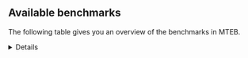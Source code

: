 ## Available benchmarks
The following table gives you an overview of the benchmarks in MTEB.

<details>

<!-- This allows the table to be autogenerated in the future: -->
<!-- BENCHMARKS TABLE START -->

| Name | Leaderboard name | # Tasks | Task Types | Domains | Languages |
|------|------------------|---------|------------|---------|-----------|
| [BEIR](https://arxiv.org/abs/2104.08663) | BEIR | 15 | Retrieval: 15 | [Medical, Social, Encyclopaedic, News, Web, Non-fiction, Government, Blog, Academic, Reviews, Written, Programming, Financial] | eng |
| [BEIR-NL](https://arxiv.org/abs/2412.08329) | BEIR-NL | 15 | Retrieval: 15 | [Medical, Encyclopaedic, Web, Non-fiction, Academic, Written] | nld |
| [BRIGHT](https://brightbenchmark.github.io/) | BRIGHT | 1 | Retrieval: 1 | [Non-fiction, Written] | eng |
| [BRIGHT (long)](https://brightbenchmark.github.io/) | BRIGHT (long) | 1 | Retrieval: 1 | [Non-fiction, Written] | eng |
| [BuiltBench(eng)](https://arxiv.org/abs/2411.12056) | BuiltBench(eng) | 4 | Clustering: 2, Retrieval: 1, Reranking: 1 | [Written, Engineering] | eng |
| [ChemTEB](https://arxiv.org/abs/2412.00532) | Chemical | 27 | BitextMining: 1, Classification: 17, Clustering: 2, PairClassification: 5, Retrieval: 2 | [Chemistry] | eng,fra,msa,zho,nld,deu,ces,spa,kor,tur,por,jpn,hin |
| [CoIR](https://github.com/CoIR-team/coir) | Code Information Retrieval | 10 | Retrieval: 10 | [Written, Programming] | eng,php,ruby,java,javascript,go,sql,c++,python |
| [CodeRAG](https://arxiv.org/abs/2406.14497) | CodeRAG | 4 | Reranking: 4 | [Programming] | python |
| [Encodechka](https://github.com/avidale/encodechka) | Encodechka | 7 | STS: 2, Classification: 4, PairClassification: 1 | [Social, News, Web, Non-fiction, Government, Fiction, Written] | rus |
| [FollowIR](https://arxiv.org/abs/2403.15246) | Instruction Following | 3 | InstructionRetrieval: 3 | [News, Written] | eng |
| [LongEmbed](https://arxiv.org/abs/2404.12096v2) | Long-context Retrieval | 6 | Retrieval: 6 | [Encyclopaedic, Spoken, Non-fiction, Fiction, Blog, Academic, Written] | eng |
| [MIEB(Img)](https://arxiv.org/abs/2504.10471) | Image only | 49 | Any2AnyRetrieval: 15, ImageClassification: 22, ImageClustering: 5, VisualSTS(eng): 5, VisualSTS(multi): 2 | [Medical, Social, Encyclopaedic, News, Scene, Web, Spoken, Non-fiction, Blog, Reviews, Written] | eng,fra,nld,pol,ara,cmn,ita,deu,spa,kor,por,rus,tur |
| [MIEB(Multilingual)](https://arxiv.org/abs/2504.10471) | Image-Text, Multilingual | 130 | ImageClassification: 22, ImageClustering: 5, ZeroShotClassification: 23, VisionCentricQA: 6, Compositionality: 7, VisualSTS(eng): 7, Any2AnyRetrieval: 45, DocumentUnderstanding: 10, Any2AnyMultilingualRetrieval: 3, VisualSTS(multi): 2 | [Medical, Constructed, Social, Encyclopaedic, News, Scene, Web, Spoken, Non-fiction, Blog, Academic, Reviews, Written] | quz,nld,ron,ara,ita,fin,zho,pol,ell,jpn,fil,eng,dan,tha,hun,swe,vie,deu,fra,bul,ukr,nor,swa,cmn,ind,ces,spa,kor,hrv,tur,tel,fas,heb,est,mri,por,rus,ben,hin |
| [MIEB(eng)](https://arxiv.org/abs/2504.10471) | Image-Text, English | 125 | ImageClassification: 22, ImageClustering: 5, ZeroShotClassification: 23, VisionCentricQA: 6, Compositionality: 7, VisualSTS(eng): 7, Any2AnyRetrieval: 45, DocumentUnderstanding: 10 | [Medical, Constructed, Social, Encyclopaedic, News, Scene, Web, Spoken, Non-fiction, Blog, Academic, Reviews, Written] | eng |
| [MIEB(lite)](https://arxiv.org/abs/2504.10471) | Image-Text, Lite | 51 | ImageClassification: 8, ImageClustering: 2, ZeroShotClassification: 7, VisionCentricQA: 5, Compositionality: 6, VisualSTS(eng): 2, VisualSTS(multi): 2, Any2AnyRetrieval: 11, DocumentUnderstanding: 6, Any2AnyMultilingualRetrieval: 2 | [Medical, Social, Encyclopaedic, News, Scene, Web, Spoken, Non-fiction, Blog, Academic, Reviews, Written] | quz,nld,ron,ara,ita,fin,pol,zho,ell,jpn,fil,eng,dan,tha,hun,swe,deu,vie,fra,bul,ukr,cmn,nor,swa,ind,ces,spa,kor,hrv,tur,tel,fas,heb,est,mri,por,rus,ben,hin |
| [MINERSBitextMining](https://arxiv.org/pdf/2406.07424) | MINERSBitextMining | 7 | BitextMining: 7 | [Social, Reviews, Written] | nld,ang,ara,ita,jav,kaz,wuu,swe,tam,awa,vie,dsb,mar,pam,tat,ast,cym,ces,ido,tgl,lit,tel,arq,xho,yor,bbc,pes,fin,aze,jpn,eng,bhp,arz,mon,cmn,mkd,mal,swg,spa,tuk,csb,cha,war,ina,kab,srp,bug,ron,pcm,min,hsb,lat,rej,pol,ell,orv,swh,amh,ibo,dan,tzl,epo,kat,deu,nov,uig,slk,oci,ban,ukr,ile,cor,bel,pms,afr,ind,mad,hrv,urd,tur,max,heb,eus,est,abs,cbk,nds,rus,cat,mak,kur,isl,bos,lvs,gsw,ace,gle,yue,tha,zsm,ber,hau,hun,yid,bre,ceb,lfn,sun,fra,bew,uzb,bul,slv,fry,kor,nno,gla,mhr,sqi,nob,mui,dtp,glg,khm,fao,kzj,bjn,nij,por,ben,hye,hin |
| MTEB(Code, v1) | Code | 12 | Retrieval: 12 | [Written, Programming] | eng,php,ruby,shell,java,swift,javascript,go,typescript,rust,sql,c++,scala,c,python |
| MTEB(Europe, v1) | European | 74 | BitextMining: 7, Classification: 21, Clustering: 8, Retrieval: 15, InstructionRetrieval: 3, MultilabelClassification: 2, PairClassification: 6, Reranking: 3, STS: 9 | [Legal, Medical, Social, Subtitles, Spoken, Non-fiction, News, Government, Religious, Blog, Academic, Written, Encyclopaedic, Fiction, Reviews, Programming, Constructed, Web, Financial] | nld,isl,ron,ita,fin,pol,ell,eng,dan,gle,hun,swe,deu,slk,fra,bul,mlt,lav,slv,ces,spa,hrv,nno,nob,lit,fao,rom,eus,est,por |
| MTEB(Indic, v1) | Indic | 23 | BitextMining: 4, Clustering: 1, Classification: 13, PairClassification: 1, Retrieval: 2, Reranking: 1, STS: 1 | [Legal, Social, Constructed, Encyclopaedic, News, Web, Spoken, Government, Non-fiction, Fiction, Religious, Reviews, Written] | pan,mni,pus,guj,eng,nep,gom,tam,awa,kan,npi,mar,bod,gbm,mai,ory,hne,boy,mal,brx,kas,asm,urd,bgc,raj,bho,tel,sat,doi,snd,mwr,mup,ben,san,hin |
| MTEB(Law, v1) | Legal | 8 | Retrieval: 8 | [Legal, Written] | eng,deu,zho |
| MTEB(Medical, v1) | Medical | 12 | Retrieval: 9, Clustering: 2, Reranking: 1 | [Medical, Web, Non-fiction, Government, Academic, Written] | eng,fra,zho,ara,cmn,kor,vie,spa,pol,rus |
| MTEB(Multilingual, v1) | Multilingual | 132 | BitextMining: 13, Classification: 43, Clustering: 17, Retrieval: 18, InstructionRetrieval: 3, MultilabelClassification: 5, PairClassification: 11, Reranking: 6, STS: 16 | [Legal, Medical, Social, Entertainment, Subtitles, Spoken, Non-fiction, News, Government, Religious, Blog, Academic, Written, Encyclopaedic, Fiction, Reviews, Programming, Constructed, Web, Financial] | svk,wrs,apu,mpp,otq,cmo,ikw,spy,ubr,arn,bam,jav,yad,cpy,kyc,mdy,kpj,wsk,ghs,azj,snp,aoi,gaw,ino,tgk,crx,mhl,ptu,kam,jic,kms,dgc,amu,hat,ars,dji,xon,mey,agm,mar,zav,zaw,nyu,etr,hla,nin,tsn,tat,kwj,ake,uvh,dww,ast,cym,suz,tuf,nhw,blz,gub,uri,yaa,mig,mir,kew,raj,cak,aom,ian,lit,taw,cbc,doi,agr,imo,agt,tte,noa,amk,bmu,tnp,wln,wed,kpr,wbi,gfk,tyv,agg,amr,sus,kdc,myu,tpi,eng,tgp,viv,big,opm,tbz,bhp,ter,ong,cek,stp,orm,avt,azz,arz,mon,gnw,kmo,kin,agd,msa,mle,yre,rgu,mqj,tir,nhr,hop,plu,spa,bzd,msy,omw,kiw,fon,gaz,poh,tdt,lij,iws,wbp,taq,mbc,abx,jac,crh,nso,csb,bmr,srp,tac,kyg,acm,ina,byr,ndg,cap,guo,tso,lat,min,hsb,sgz,cjo,mwe,som,guj,swh,yka,kmb,dan,mkj,rai,dzo,yuj,knv,quh,atb,mit,ots,gum,ngu,kat,aby,zpu,bgt,aii,llg,azg,sll,lbk,ban,ncj,apn,bea,mcr,nii,qvw,qxn,wmw,too,mop,aon,cme,lav,pms,hrv,yss,dik,fij,urd,aly,ata,vmy,apc,lbb,bqp,mcp,reg,eus,tnc,tsw,nds,con,nou,trc,plt,zpc,tzm,cbu,mux,isl,bos,gnn,usp,boj,sps,kac,sco,smk,quf,mca,chq,dop,tuo,fuf,sgb,bps,cpb,gyr,kpg,pio,piu,knf,fuv,tcz,ssw,zao,yid,zas,lfn,myy,wnu,sey,tvk,uzb,apr,bul,mbj,ssg,sab,nor,huu,sxb,acr,bki,aka,ven,glg,poi,clu,zpo,sat,div,pad,ame,mup,nlg,ikk,tod,ksr,sah,chd,gym,rwo,ape,zho,enq,bdd,bnp,cuk,hub,qvh,kaz,ixl,zul,sot,kql,chz,dhg,nhi,shp,cta,tnk,nss,nwi,cut,wnc,adz,prs,bvd,mwf,nop,otm,zsr,krc,amf,nhg,ilo,nca,kmg,bho,wol,guh,mlh,acf,mjc,xsi,aer,nnq,mcb,bak,scn,zpm,bzj,cui,tlf,meu,ssd,aoj,ffm,jae,aze,bjp,jpn,kgp,mcq,mxq,tof,sag,ppo,haw,kkc,inb,kaq,urb,sua,bsp,zia,nak,kek,hch,npi,mos,lus,mau,txq,chv,tah,jni,nsn,yon,aau,mya,qvm,lww,tuk,cab,mav,sny,wiu,bpr,kbh,mks,agn,tim,rmc,lid,myw,srm,acu,cha,apb,ese,mri,war,msm,kab,fur,zap,ron,rug,pcm,kto,mpj,gux,nhu,tuc,kon,rej,ell,orv,anv,maq,mkn,pls,fil,nho,pah,cbr,gom,ebk,isn,csy,kiz,kkl,kea,lao,nov,mgc,alq,kmr,mco,yaq,jiv,bel,beu,ind,mwc,umb,tca,asm,mad,kmk,lgl,mox,tur,vid,ksd,kbm,glv,cop,gof,qxh,snd,dah,gdn,car,cbk,kqc,kvg,nhy,kur,twi,kos,gng,mps,zam,lvs,grn,pag,wer,tum,gle,quc,yue,aak,mbl,msk,bss,bhl,hau,kan,djk,bem,emi,sbk,fuc,gbm,bew,cnl,mag,soy,bjv,naf,yva,hlt,smo,mhr,bjk,nob,klt,lug,khm,tzo,aey,arp,myk,nij,mih,zty,tiy,por,gup,kpw,hin,dwr,tzj,mbs,nld,bmk,wro,zga,luo,nif,pan,ara,kir,knj,srn,zyp,aeb,nas,bzh,nep,tiw,yle,bef,zaj,kne,wuu,gdr,poy,tam,zac,vie,tfr,dgr,mzz,amm,kqf,mcd,bod,mai,pam,meq,ctp,djr,tav,boy,arl,tpz,ydd,ces,cpa,gam,tew,brx,ido,are,ctu,tgl,toc,quy,mxb,bhg,tel,xtd,auc,miz,zca,arq,bsj,pir,yuw,xho,mio,yby,pbt,xla,bbc,mxp,mbt,nya,pes,sri,arb,wiv,fin,ltg,mlp,soq,fai,mpt,kbq,mmx,ntj,rkb,zab,hns,gun,okv,cpu,ura,hvn,met,mal,swg,bqc,ipi,tcs,tku,cth,npl,bco,mvn,kwd,tke,ulk,bgc,zad,mna,txu,lcm,awx,heg,cso,zat,alp,kde,tue,cnt,run,ary,for,mpm,mni,uzn,sue,pao,rro,tbg,hix,sna,caa,obo,ztq,ibo,chf,nqo,cle,kjs,epo,mva,nhe,kdl,mbb,sin,kud,not,bbb,deu,kgf,tnn,zpq,kgk,seh,msb,oci,qub,qve,ukr,sbs,qvc,ncl,mgh,yml,wos,zos,qvz,cjv,hmn,swa,zar,kas,azb,wrk,tpt,apw,cbi,wal,mam,kmu,sja,tif,leu,wap,est,mmo,shi,cat,ssx,mak,wim,zai,bjz,maj,gsw,iou,muy,hmo,bba,xtm,mgw,awk,bkd,tha,qwh,xed,ntu,ayr,tpa,bvr,nko,taj,sun,fra,nde,lua,nbq,cot,nfa,dad,kpf,ngp,slv,amo,hot,fry,kup,nno,sqi,box,hus,boa,huv,mui,gah,dtp,ksj,mkl,cux,ckb,ons,aui,cbt,pab,maz,spp,rop,hye,kze,aso,cof,mic,ttc,ang,urt,ycn,ita,otn,ubu,emp,chk,yrb,snc,gul,acq,swe,awa,cub,buk,mie,cav,dsb,bgs,xbi,aaz,ptp,rmy,toj,zpl,pri,mqb,kje,bus,ton,cpc,crn,far,amn,eko,esk,tet,maa,uvl,aia,wmt,nab,mwr,kyq,yal,hbo,jvn,nys,cgc,kue,dov,roo,yut,yor,urw,kwi,khs,cax,msc,amx,mek,bkx,mxt,hui,cjk,mib,gmv,waj,ajp,knc,qxo,klv,nch,fuh,spm,tbc,tmd,ood,ded,beo,dgz,dif,anh,bsn,ign,khk,nna,ory,zpz,usa,zpv,kyf,jao,cmn,spl,lmo,mkd,lin,kpx,bon,pma,sbe,gvc,pon,caf,gvf,mto,tbf,geb,bao,cuc,xav,dyu,kvn,kqw,rom,pap,vec,mee,mwp,qup,tee,bbr,poe,uli,bug,faa,ltz,srq,pol,upv,kqa,cwe,blw,yap,amh,row,tzl,daa,glk,gai,kyz,awb,top,ewe,bch,cya,med,tgo,cbs,grc,nvm,uig,lim,zlm,slk,ber,als,kwf,agu,hne,zaa,mti,mph,ncu,pib,srd,ile,amp,atg,tna,gwi,afr,cor,ruf,eri,mbh,bjr,prf,abt,mcf,kik,ndj,ote,udu,max,shn,bmh,tos,heb,abs,ziw,fue,snx,lif,rus,cao,swp,san,jid,tbo,gui,nus,pwg,dob,qvn,cni,ken,pus,ace,ktm,atd,apz,cac,pjt,lac,qul,qvs,xnn,kbc,hun,zsm,kmh,bre,ceb,shj,mlg,cbv,nuy,kbp,khz,mil,dwy,mlt,mpx,att,gvs,auy,aai,gvn,bxh,kor,szl,gla,sim,fao,wat,byx,ntp,cco,bkq,lex,wuv,bjn,fas,kzj,snn,ben,hto |
| [MTEB(Scandinavian, v1)](https://kennethenevoldsen.github.io/scandinavian-embedding-benchmark/) | Scandinavian | 28 | BitextMining: 2, Classification: 13, Retrieval: 7, Clustering: 6 | [Legal, Social, Encyclopaedic, News, Web, Spoken, Non-fiction, Government, Fiction, Blog, Reviews, Written] | dan,isl,fao,swe,nno,nob |
| [MTEB(cmn, v1)](https://github.com/FlagOpen/FlagEmbedding/tree/master/research/C_MTEB) | Chinese | 32 | Retrieval: 8, Reranking: 4, PairClassification: 2, Clustering: 4, STS: 7, Classification: 7 | [Medical, Entertainment, Non-fiction, Government, Academic, Written, Financial] | cmn |
| [MTEB(deu, v1)](https://arxiv.org/html/2401.02709v1) | German | 19 | Classification: 6, Clustering: 4, PairClassification: 2, Reranking: 1, Retrieval: 4, STS: 2 | [Legal, Encyclopaedic, News, Web, Spoken, Non-fiction, Reviews, Written] | deu |
| MTEB(eng, v1) | English Legacy | 56 | Classification: 12, Retrieval: 15, Clustering: 11, Reranking: 4, STS: 10, PairClassification: 3, Summarization: 1 | [Medical, Social, Encyclopaedic, News, Web, Spoken, Non-fiction, Government, Blog, Academic, Reviews, Written, Programming, Financial] | eng |
| MTEB(eng, v2) | English | 41 | Retrieval: 10, Clustering: 8, Reranking: 2, STS: 9, Classification: 8, PairClassification: 3, Summarization: 1 | [Medical, Social, Encyclopaedic, News, Web, Spoken, Non-fiction, Blog, Academic, Reviews, Written, Programming, Financial] | eng |
| MTEB(fas, beta) | Farsi (BETA) | 60 | Classification: 18, Clustering: 5, PairClassification: 8, Reranking: 2, Retrieval: 21, STS: 3, BitextMining: 3 | [Medical, Social, Encyclopaedic, News, Web, Spoken, Religious, Blog, Academic, Reviews, Written] | fas |
| [MTEB(fra, v1)](https://arxiv.org/abs/2405.20468) | French | 25 | Classification: 6, Clustering: 7, PairClassification: 1, Reranking: 2, Retrieval: 5, STS: 3, Summarization: 1 | [Legal, Social, Encyclopaedic, News, Web, Spoken, Non-fiction, Academic, Reviews, Written] | fra,eng |
| [MTEB(jpn, v1)](https://github.com/sbintuitions/JMTEB) | Japanese | 16 | Clustering: 2, Classification: 4, STS: 2, PairClassification: 1, Retrieval: 6, Reranking: 1 | [Encyclopaedic, News, Web, Spoken, Non-fiction, Academic, Reviews, Written] | jpn |
| MTEB(kor, v1) | Korean | 6 | Classification: 1, Reranking: 1, Retrieval: 2, STS: 2 | [Encyclopaedic, News, Web, Spoken, Reviews, Written] | kor |
| [MTEB(pol, v1)](https://arxiv.org/abs/2405.10138) | Polish | 17 | Classification: 7, Clustering: 3, PairClassification: 4, STS: 3 | [Legal, Social, News, Web, Spoken, Non-fiction, Fiction, Academic, Reviews, Written] | pol |
| [MTEB(rus, v1)](https://aclanthology.org/2023.eacl-main.148/) | Russian | 23 | Classification: 9, Clustering: 3, MultilabelClassification: 2, PairClassification: 1, Reranking: 2, Retrieval: 3, STS: 3 | [Social, Encyclopaedic, News, Web, Spoken, Blog, Academic, Reviews, Written] | rus |
| [NanoBEIR](https://huggingface.co/collections/zeta-alpha-ai/nanobeir-66e1a0af21dfd93e620cd9f6) | NanoBEIR | 13 | Retrieval: 13 | [Medical, Social, Encyclopaedic, News, Web, Non-fiction, Academic, Written] | eng |
| [RAR-b](https://arxiv.org/abs/2404.06347) | Reasoning retrieval | 17 | Retrieval: 17 | [Written, Programming, Encyclopaedic] | eng |

<!-- BENCHMARKS TABLE END -->
